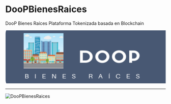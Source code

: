 # DooPBienesRaices
DooP Bienes Raíces Plataforma  Tokenizada basada en Blockchain

![Preview](https://github.com/alcamo93/DooPBienesRaices/blob/master/DooPBRLogo.svg)


---

![DooPBienesRaices](http://173.214.169.14:3000/)
